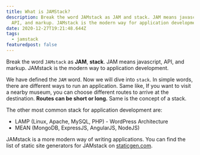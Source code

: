 ```yaml
---
title: What is JAMStack?
description: Break the word JAMstack as JAM and stack. JAM means javascript,
  API, and markup. JAMstack is the modern way for application development.
date: 2020-12-27T19:21:48.644Z
tags:
  - jamstack
featuredpost: false
---
```

Break the word `JAMstack` as **JAM**, **stack**. JAM means javascript, API, and markup. JAMstack is the modern way to application development.

We have defined the `JAM` word. Now we will dive into `stack`. In simple words, there are different ways to run an application. Same like, If you want to visit a nearby museum, you can choose different routes to arrive at the destination. **Routes can be short or long.** Same is the concept of a stack.

The other most common stack for application development are:

- LAMP (Linux, Apache, MySQL, PHP) - WordPress Architecture
- MEAN (MongoDB, ExpressJS, AngularJS, NodeJS)

JAMstack is a more modern way of writing applications. You can find the list of static site generators for JAMstack on [staticgen.com](https://www.staticgen.com).